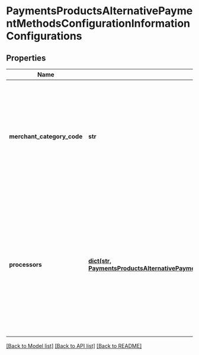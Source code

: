 # PaymentsProductsAlternativePaymentMethodsConfigurationInformationConfigurations

## Properties
Name | Type | Description | Notes
------------ | ------------- | ------------- | -------------
**merchant_category_code** | **str** | Merchant Category Code (MCC) is a four-digit number assigned to a business by credit card companies when the business first starts accepting credit cards as a form of payment. The MCC is used to classify the business by the type of goods or services it provides.  | [optional] 
**processors** | [**dict(str, PaymentsProductsAlternativePaymentMethodsConfigurationInformationConfigurationsProcessors)**](PaymentsProductsAlternativePaymentMethodsConfigurationInformationConfigurationsProcessors.md) | This is a map. The allowed keys are below. Value should be an object containing a sole boolean property - enabled. &lt;table&gt;   &lt;tr&gt;     &lt;td&gt;klarna&lt;/td&gt;   &lt;/tr&gt;   &lt;tr&gt;     &lt;td&gt;payPal&lt;/td&gt;   &lt;/tr&gt;   &lt;tr&gt;     &lt;td&gt;alipay&lt;/td&gt;   &lt;/tr&gt;   &lt;tr&gt;     &lt;td&gt;bancontact&lt;/td&gt;   &lt;/tr&gt;   &lt;tr&gt;     &lt;td&gt;giropay&lt;/td&gt;   &lt;/tr&gt;   &lt;tr&gt;     &lt;td&gt;ideal&lt;/td&gt;   &lt;/tr&gt; &lt;/table&gt;  | [optional] 

[[Back to Model list]](../README.md#documentation-for-models) [[Back to API list]](../README.md#documentation-for-api-endpoints) [[Back to README]](../README.md)


